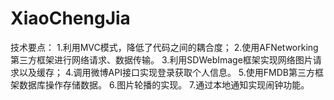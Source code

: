 # XiaoChengJia

技术要点：
1.利用MVC模式，降低了代码之间的耦合度；
2.使用AFNetworking第三方框架进行网络请求、数据传输。
3.利用SDWebImage框架实现网络图片请求以及缓存；
4.调用微博API接口实现登录获取个人信息。
5.使用FMDB第三方框架数据库操作存储数据。
6.图片轮播的实现。
7.通过本地通知实现闹钟功能。

